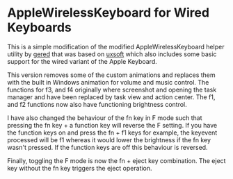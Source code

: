 AppleWirelessKeyboard for Wired Keyboards
=========================================

This is a simple modification of the modified AppleWirelessKeyboard helper 
utility by [gered](https://github.com/gered/AppleWirelessKeyboard) that was based on [uxsoft](http://uxsoft.cz/projects/applewirelesskeyboard/) which
also includes some basic support for the wired variant of the Apple Keyboard.

This version removes some of the custom animations and replaces them with the built in Windows animation for volume and music control. The functions for f3, and f4 originally where screenshot and opening the task manager and have been replaced by task view and action center. The f1, and f2 functions now also have functioning brightness control.

I have also changed the behaviour of the fn key in F mode such that pressing the fn key + a function key will reverse the F setting. If you have the function keys on and press the fn + f1 keys for example, the keyevent processed will be f1 whereas it would lower the brightness if the fn key wasn't pressed. If the function keys are off this behaviour is reversed.

Finally, toggling the F mode is now the fn + eject key combination. The eject key without the fn key triggers the eject operation.
